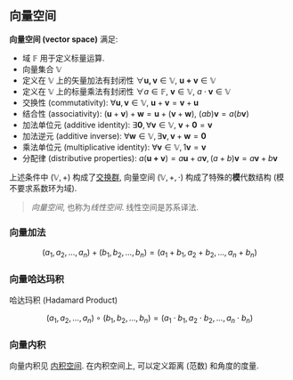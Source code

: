 
## 向量空间

**向量空间 (vector space)** 满足:
- 域 $\mathbb{F}$ 用于定义标量运算.
- 向量集合 $\mathbb{V}$ 
- 定义在 $\mathbb{V}$ 上的矢量加法有封闭性 $\forall \mathbf{u,v}\in \mathbb{V},\ \mathbf{u+v}\in \mathbb{V}$ 
- 定义在 $\mathbb{V}$ 上的标量乘法有封闭性 $\forall a\in \mathbb{F},\ \mathbf{v}\in \mathbb{V},\ a\cdot \mathbf{v}\in \mathbb{V}$
- 交换性 (commutativity): $\forall \mathbf{u}, \mathbf{v}\in \mathbb{V},\ \mathbf{u}+\mathbf{v}=\mathbf{v}+\mathbf{u}$
- 结合性 (associativity): $(\mathbf{u}+\mathbf{v})+\mathbf{w}=\mathbf{u}+(\mathbf{v}+\mathbf{w}),\ (ab)\mathbf{v}=a(b\mathbf{v})$
- 加法单位元 (additive identity): $\exists \mathbf{0}, \forall \mathbf{v}\in \mathbb{V},\ \mathbf{v}+\mathbf{0}=\mathbf{v}$
- 加法逆元 (additive inverse): $\forall \mathbf{w}\in \mathbb{V}, \exists \mathbf{v}, \mathbf{v}+\mathbf{w}=\mathbf{0}$
- 乘法单位元 (multiplicative identity): $\forall \mathbf{v}\in \mathbb{V}, 1\mathbf{v}=\mathbf{v}$
- 分配律 (distributive properties): $a(\mathbf{u+v})=a\mathbf{u}+a\mathbf{v}, (a+b)\mathbf{v}=a\mathbf{v}+b\mathbf{v}$

上述条件中 $(\mathbb{V},+)$ 构成了[交换群](../../抽象代数/群/阿贝尔群.md), 向量空间 $(\mathbb{V},+,\cdot)$ 构成了特殊的**模**代数结构 (模不要求系数环为域).

> *向量空间*, 也称为*线性空间*. 线性空间是苏系译法.

### 向量加法

$$(a_{1},a_{2},...,a_{n})+(b_{1},b_{2},...,b_{n})=(a_{1}+b_{1},a_{2}+b_{2},...,a_{n}+b_{n})$$

### 向量哈达玛积

哈达玛积 (Hadamard Product)

$$(a_{1},a_{2},...,a_{n})\circ (b_{1},b_{2},...,b_{n})=(a_{1}\cdot b_{1},a_{2}\cdot b_{2},...,a_{n}\cdot b_{n})$$

### 向量内积

向量内积见 [内积空间](内积空间.md). 在内积空间上, 可以定义距离 (范数) 和角度的度量.
